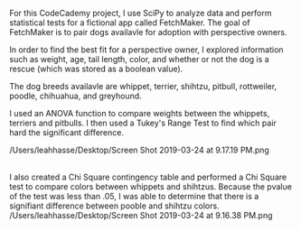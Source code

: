For this CodeCademy project, I use SciPy to analyze data and perform statistical tests for a fictional app called FetchMaker. The goal of FetchMaker is to pair dogs availavle for adoption with perspective owners. 

In order to find the best fit for a perspective owner, I explored information such as weight, age, tail length, color, and whether or not the dog is a rescue (which was stored as a boolean value). 

The dog breeds availavle are whippet, terrier, shihtzu, pitbull, rottweiler, poodle, chihuahua, and greyhound. 

I used an ANOVA function to compare weights between the whippets, terriers and pitbulls. I then used a Tukey's Range Test to find which pair hard the significant difference. <br>

/Users/leahhasse/Desktop/Screen Shot 2019-03-24 at 9.17.19 PM.png

<br>
I also created a Chi Square contingency table and performed a Chi Square test to compare colors between whippets and shihtzus. Because the pvalue of the test was less than .05, I was able to determine that there is a signifiant difference between pooble and shihtzu colors. 
<br>
/Users/leahhasse/Desktop/Screen Shot 2019-03-24 at 9.16.38 PM.png
